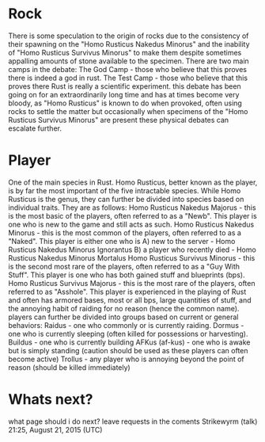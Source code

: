 # Rock

There is some speculation to the origin of rocks due to the consistency of their spawning on the "Homo Rusticus Nakedus Minorus" and the inability of "Homo Rusticus Survivus Minorus" to make them despite sometimes appalling amounts of stone available to the specimen. There are two main camps in the debate:
The God Camp - those who believe that this proves there is indeed a god in rust.
The Test Camp - those who believe that this proves there Rust is really a scientific experiment.
this debate has been going on for an extraordinarily long time and has at times become very bloody, as "Homo Rusticus" is known to do when provoked, often using rocks to settle the matter but occasionally when specimens of the "Homo Rusticus Survivus Minorus" are present these physical debates can escalate further.
# Player

One of the main species in Rust. Homo Rusticus, better known as the player, is by far the most important of the five intractable species. While Homo Rusticus is the genus, they can further be divided into species based on individual traits. They are as follows:
Homo Rusticus Nakedus Majorus - this is the most basic of the players, often referred to as a "Newb". This player is one who is new to the game and still acts as such.
Homo Rusticus Nakedus Minorus - this is the most common of the players, often referred to as a "Naked". This player is either one who is
A) new to the server - Homo Rusticus Nakedus Minorus Ignorantus
B) a player who recently died - Homo Rusticus Nakedus Minorus Mortalus
Homo Rusticus Survivus Minorus - this is the second most rare of the players, often referred to as a "Guy With Stuff". This player is one who has both gained stuff and blueprints (bps).
Homo Rusticus Survivus Majorus - this is the most rare of the players, often referred to as "Asshole". This player is experienced in the playing of Rust and often has armored bases, most or all bps, large quantities of stuff, and the annoying habit of raiding for no reason (hence the common name).
players can further be divided into groups based on current or general behaviors:
Raidus - one who commonly or is currently raiding.
Dormus - one who is currently sleeping (often killed for possessions or harvesting).
Buildus - one who is currently building
AFKus (af-kus) - one who is awake but is simply standing (caution should be used as these players can often become active)
Trollus - any player who is annoying beyond the point of reason (should be killed immediately)
# Whats next?

what page should i do next? leave requests in the coments
Strikewyrm (talk) 21:25, August 21, 2015 (UTC)
